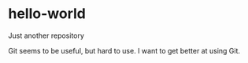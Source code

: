 # hello-world
Just another repository

Git seems to be useful, but hard to use.
I want to get better at using Git.
